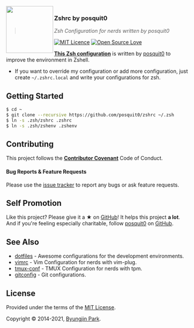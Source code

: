 <img src="https://raw.githubusercontent.com/posquit0/zshrc/master/icon.png?v=3&s=200" align="left" width="128px" height="128px"/>

### Zshrc by posquit0
> *Zsh Configuration for nerds written by posquit0*

[![MIT Licence](https://badges.frapsoft.com/os/mit/mit.svg?v=103)](https://opensource.org/licenses/mit-license.php)
[![Open Source Love](https://badges.frapsoft.com/os/v1/open-source.svg?v=103)](https://github.com/ellerbrock/open-source-badge/)


[**This Zsh configuration**](https://github.com/posquit0/zshrc) is written by [posquit0](https://github.com/posquit0/) to improve the environment in Zshell.

- If you want to override my configuration or add more configuration, just create `~/.zshrc.local` and write your configurations for zsh.


## Getting Started

```sh
$ cd ~
$ git clone --recursive https://github.com/posquit0/zshrc ~/.zsh
$ ln -s .zsh/zshrc .zshrc
$ ln -s .zsh/zshenv .zshenv
```


## Contributing

This project follows the [**Contributor Covenant**](http://contributor-covenant.org/version/1/4/) Code of Conduct.

#### Bug Reports & Feature Requests

Please use the [issue tracker](https://github.com/posquit0/zshrc/issues) to report any bugs or ask feature requests.


## Self Promotion

Like this project? Please give it a ★  on [GitHub](https://github.com/posquit0/zshrc)! It helps this project **a lot**.
And if you're feeling especially charitable, follow [posquit0](https://posquit0.com) on [GitHub](https://github.com/posquit0).


## See Also

- [dotfiles](https://github.com/posquit0/dotfiles) - Awesome configurations for the development environments.
- [vimrc](https://github.com/posquit0/vimrc) - Vim Configuration for nerds with vim-plug.
- [tmux-conf](https://github.com/posquit0/tmux-conf) - TMUX Configuration for nerds with tpm.
- [gitconfig](https://github.com/posquit0/gitconfig) - Git configurations.


## License

Provided under the terms of the [MIT License](https://github.com/posquit0/zshrc/blob/master/LICENSE).

Copyright © 2014-2021, [Byungjin Park](https://www.posquit0.com).
